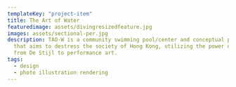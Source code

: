 ```yaml
---
templateKey: "project-item"
title: The Art of Water
featuredimage: assets/divingresizedfeature.jpg
images: assets/sectional-per.jpg
description: TAO-W is a community swimming pool/center and conceptual project
  that aims to destress the society of Hong Kong, utilizing the power of art -
  from De Stijl to performance art.
tags:
  - design
  - photo illustration rendering
---
```

